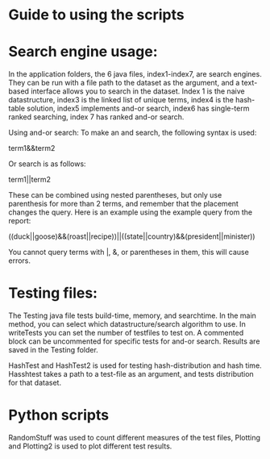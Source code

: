 # Guide to using the scripts

# Search engine usage:
In the application folders, the 6 java files, index1-index7, are search engines. They can be run with a file path to the dataset as the argument, and a text-based interface allows you to search in the dataset.
Index 1 is the naive datastructure, index3 is the linked list of unique terms, index4 is the hash-table solution, index5 implements and-or search, index6 has single-term ranked searching, index 7 has ranked and-or search.

Using and-or search: To make an and search, the following syntax is used:

term1&&term2

Or search is as follows:

term1||term2

These can be combined using nested parentheses, but only use parenthesis for more than 2 terms, and remember that the placement changes the query. Here is an example using the example query from the report:

((duck||goose)&&(roast||recipe))||((state||country)&&(president||minister))

You cannot query terms with |, &, or parentheses in them, this will cause errors.

# Testing files:
The Testing java file tests build-time, memory, and searchtime. In the main method, you can select which datastructure/search algorithm to use. In writeTests you can set the number of testfiles to test on. A commented block can be uncommented for specific tests for and-or search.
Results are saved in the Testing folder.

HashTest and HashTest2 is used for testing hash-distribution and hash time. Hasshtest takes a path to a test-file as an argument, and tests distribution for that dataset.

# Python scripts
RandomStuff was used to count different measures of the test files, Plotting and Plotting2 is used to plot different test results.
